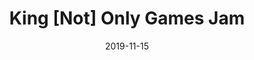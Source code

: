 ---
layout: inner
date: 2019-11-15
type: gamejam
position: left

title: 'King [Not] Only Games Jam'
year: '2019'
description: 'This game was made in 28h in a team of 4 people. Think of this like some kind of guitar hero. The player controls the arrows on the bottom and has to put them in the direction of the arrows in the circles before they get to the bottom.'
features: ''
individual_contribution: 
    - Create and implement the color calibration tool
    - Implement the core mechanic
    - Gamepad mapping
    - Implement different feedback systems. (Vibration, particles, sound effects)
disclaimer: ''

tags: C#, Unity
featured_image: '/img/posts/tecnodance.gif'

website_url: 'https://daniriwez.itch.io/tecnodance'
github_url: 'https://github.com/ToniGalmes/King_NotOnlyGamesJam'
features_url: ''
individual_contribution_url: ''
---